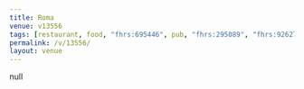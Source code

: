 ```yaml
---
title: Roma
venue: v13556
tags: [restaurant, food, "fhrs:695446", pub, "fhrs:295089", "fhrs:926273"]
permalink: /v/13556/
layout: venue
---
```

null